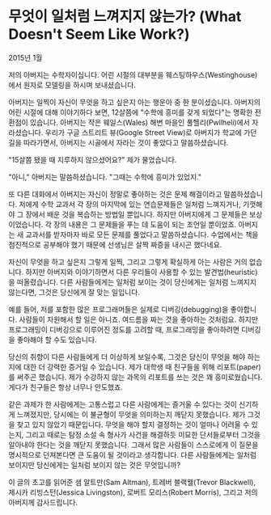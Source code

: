 # 무엇이 일처럼 느껴지지 않는가? (What Doesn't Seem Like Work?)

2015년 1월

저의 아버지는 수학자이십니다. 어린 시절의 대부분을 웨스팅하우스(Westinghouse)에서 원자로 모델링을 하시며 보내셨습니다.

아버지는 일찍이 자신이 무엇을 하고 싶은지 아는 행운아 중 한 분이셨습니다. 아버지의 어린 시절에 대해 이야기하다 보면, 12살쯤에 "수학에 흥미를 갖게 되었다"는 명확한 전환점이 있습니다. 아버지는 작은 웨일스(Wales) 해변 마을인 풀헬리(Pwllheli)에서 자라셨습니다. 우리가 구글 스트리트 뷰(Google Street View)로 아버지가 학교에 가던 길을 따라가면서, 아버지는 시골에서 자라는 것이 좋았다고 말씀하셨습니다.

"15살쯤 됐을 때 지루하지 않으셨어요?" 제가 물었습니다.

"아니," 아버지는 말씀하셨습니다. "그때는 수학에 흥미가 있었지."

또 다른 대화에서 아버지는 자신이 정말로 좋아하는 것은 문제 해결이라고 말씀하셨습니다. 저에게 수학 교과서 각 장의 마지막에 있는 연습문제들은 일처럼 느껴지거나, 기껏해야 그 장에서 배운 것을 복습하는 방법일 뿐입니다. 하지만 아버지에게 그 문제들은 보상이었습니다. 각 장의 내용은 그 문제들을 푸는 데 도움이 되는 조언일 뿐이었죠. 아버지는 새 교과서를 받자마자 바로 모든 문제를 풀었다고 말씀하셨습니다. 수업에서는 책을 점진적으로 공부해야 했기 때문에 선생님은 살짝 짜증을 내시곤 했다네요.

자신이 무엇을 하고 싶은지 그렇게 일찍, 그리고 그렇게 확실하게 아는 사람은 거의 없습니다. 하지만 아버지와 이야기하면서 다른 우리들이 사용할 수 있는 발견법(heuristic)을 떠올렸습니다. 다른 사람들에게는 일처럼 보이는 것이 당신에게는 일처럼 느껴지지 않는다면, 그것은 당신에게 잘 맞는 일입니다.

예를 들어, 저를 포함한 많은 프로그래머들은 실제로 디버깅(debugging)을 좋아합니다. 사람들이 자원해서 할 일은 아니죠. 여드름을 짜는 것을 좋아하는 것처럼요. 하지만 프로그래밍이 디버깅으로 이루어진 정도를 고려할 때, 프로그래밍을 좋아하려면 디버깅을 좋아해야 할 수도 있습니다.

당신의 취향이 다른 사람들에게 더 이상하게 보일수록, 그것은 당신이 무엇을 해야 하는지에 대한 더 강력한 증거일 수 있습니다. 제가 대학생 때 친구들을 위해 리포트(paper)를 써주곤 했습니다. 제가 수강하지 않는 과목의 리포트를 쓰는 것은 꽤 흥미로웠습니다. 게다가 친구들은 항상 너무나 안도했죠.

같은 과제가 한 사람에게는 고통스럽고 다른 사람에게는 즐거울 수 있다는 것이 신기하게 느껴졌지만, 당시에는 이 불균형이 무엇을 의미하는지 깨닫지 못했습니다. 제가 그것을 찾고 있지 않았기 때문입니다. 무엇을 해야 할지 결정하는 것이 얼마나 어려울 수 있는지, 그리고 때로는 탐정 소설 속 형사가 사건을 해결하듯 미묘한 단서들로부터 그것을 알아내야 한다는 것을 깨닫지 못했습니다. 그래서 많은 사람들이 스스로에게 이 질문을 명시적으로 던져본다면 큰 도움이 될 것이라고 생각합니다. 다른 사람들에게는 일처럼 보이지만 당신에게는 일처럼 보이지 않는 것은 무엇입니까?

이 글의 초고를 읽어준 샘 알트만(Sam Altman), 트레버 블랙웰(Trevor Blackwell), 제시카 리빙스턴(Jessica Livingston), 로버트 모리스(Robert Morris), 그리고 저의 아버지께 감사드립니다.